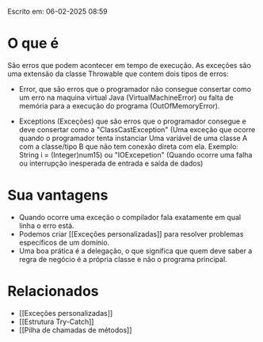 Escrito em: 06-02-2025 08:59
# O que é
São erros que podem acontecer em tempo de execução.
As exceções são uma extensão da classe Throwable que contem dois tipos de erros:

- Error, que são erros que o programador não consegue consertar como um erro na maquina virtual Java (VirtualMachineError) ou falta de memória para a execução do programa (OutOfMemoryError). 

- Exceptions (Exceções) que são erros que o programador consegue e deve consertar como a "ClassCastException" (Uma exceção que ocorre quando o programador tenta instanciar Uma variável de uma classe A com a classe/tipo B que não tem conexão direta com ela. Exemplo: String i = (Integer)num15) ou "IOExcepetion" (Quando ocorre uma falha ou interrupção inesperada de entrada e saída de dados)
# Sua vantagens

- Quando ocorre uma exceção o compilador fala exatamente em qual linha o erro está.
- Podemos criar [[Exceções personalizadas]] para resolver problemas específicos de um domínio.
- Uma boa prática é a delegação, o que significa que quem deve saber a regra de negócio é a própria classe e não o programa principal. 

# Relacionados
- [[Exceções personalizadas]]
- [[Estrutura Try-Catch]]
- [[Pilha de chamadas de métodos]]